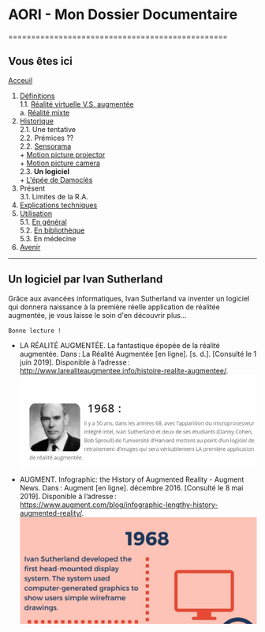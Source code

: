 # AORI - Mon Dossier Documentaire
================================================
## Vous êtes ici
[Acceuil](Introduction.md)

1. [Définitions](Definition.md)  
 1.1. [Réalité virtuelle V.S. augmentée ](vs.md)       
             a. [Réalité mixte](mixed.md)
2. [Historique](Histoire.md)  
 2.1. Une tentative   
 2.2. Prémices ??  
 2.2. [Sensorama](sensorama.md)  
        + [Motion picture projector](premierei.md)  
        + [Motion picture camera](secondei.md)  
 2.3. **Un logiciel**  
        + [L'épée de Damoclès](epee.md)  
3. Présent  
 3.1. Limites de la R.A.
4. [Explications techniques](Fonctionnement.md)
5. [Utilisation](utilisation.md)  
  5.1. [En général](engeneral.md)  
  5.2. [En bibliothèque](bibli.md)  
  5.3. En médecine  
 6. [Avenir](Avenir.md)  

-----------------------------------------------
**Un logiciel**  par Ivan Sutherland
----------------------------------------------------------------------------------------------------------------------------------------

Grâce aux avancées informatiques, Ivan Sutherland va inventer un logiciel qui donnera naissance à la première réelle application de réalitée augmentée, je vous laisse le soin d'en découvrir plus...

````
Bonne lecture !
````
* LA RÉALITÉ AUGMENTÉE. La fantastique épopée de la réalité augmentée. Dans : La Réalité Augmentée [en ligne]. [s. d.]. [Consulté le 1 juin 2019]. Disponible à l’adresse : http://www.larealiteaugmentee.info/histoire-realite-augmentee/.  
![bonne intro ivan](/Images/lo1.JPG)  

*   AUGMENT. Infographic: the History of Augmented Reality - Augment News. Dans : Augment [en ligne]. décembre 2016. [Consulté le 8 mai 2019]. Disponible à l’adresse : https://www.augment.com/blog/infographic-lengthy-history-augmented-reality/.  
![ivan deux](/Images/lo2.JPG)  


